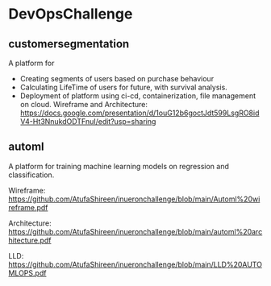 # DevOpsChallenge

## customersegmentation
A platform for
* Creating segments of users based on purchase behaviour
* Calculating LifeTime of users for future, with survival analysis.
* Deployment of platform using ci-cd, containerization, file management on cloud.
Wireframe and Architecture: https://docs.google.com/presentation/d/1ouG12b6goctJdt599LsgRO8idV4-Ht3NnukdODTFnuI/edit?usp=sharing

## automl
A platform for training machine learning models on regression and classification.

Wireframe: https://github.com/AtufaShireen/inueronchallenge/blob/main/Automl%20wireframe.pdf

Architecture: https://github.com/AtufaShireen/inueronchallenge/blob/main/automl%20architecture.pdf

LLD: https://github.com/AtufaShireen/inueronchallenge/blob/main/LLD%20AUTOMLOPS.pdf

